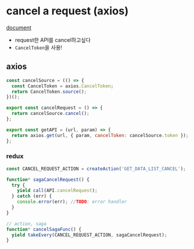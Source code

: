 # cancel a request (axios)

[document](https://github.com/axios/axios#cancellation)

- request한 API를 cancel하고싶다
- `CancelToken`을 사용!

## axios

```js
const cancelSource = (() => {
  const CancelToken = axios.CancelToken;
  return CancelToken.source();
})();

export const cancelRequest = () => {
  return cancelSource.cancel();
};

export const getAPI = (url, param) => {
  return axios.get(url, { param, cancelToken: cancelSource.token });
};
```

### redux

```js
const CANCEL_REQUEST_ACTION = createAction('GET_DATA_LIST_CANCEL');

function* sagaCancelRequest() {
  try {
    yield call(API.cancelRequest);
  } catch (err) {
    console.error(err); //TODO: error handler
  }
}

// action, saga
function* cancelSagaFunc() {
  yield takeEvery(CANCEL_REQUEST_ACTION, sagaCancelRequest);
}
```
